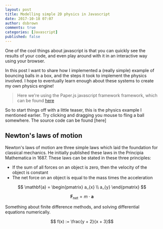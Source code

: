 ```yaml
---
layout: post
title: Modelling simple 2D physics in Javascript
date: 2017-10-18 07:07
author: dsbrown
comments: true
categories: [Javascript]
published: false
---
```


One of the cool things about javascript is that you can quickly see the results of your code, and even play around with it in an interactive way using your browser.

In this post I want to share how I implemented a (really simple) example of bouncing balls in a box, and the steps it took to implement the physics involved. I hope to eventually learn enough about these systems to create my own physics engine!
>Here we're using the Paper.js javascript framework framework, which can be found <a href="http://paperjs.org/">here</a>

So to start things off with a little teaser, this is the physics example I mentioned earlier. Try clicking and dragging you mouse to fling a ball somewhere. The source code can be found [here]

<script type="text/javascript" src="/js/paper-full.min.js"></script><script type="text/paperscript" src="/js/ball_physics.js" canvas="myCanvas"></script><canvas id="myCanvas" style="width: 100%;"></canvas>

## Newton's laws of motion
Newton's laws of motion are three simple laws which laid the foundation for classical mechanics. He initially published these laws in the Principia Mathematica in 1687. These laws can be stated in these three principles:
* If the sum of all forces on an object is zero, then the velocity of the object is constant
* The net force on an object is equal to the mass times the acceleration

$$ \mathbf{a} = \begin{pmatrix} a_{x} \\ a_{y} \end{pmatrix} $$

$$ \mathbf{F}_{\text{net}} = m \cdot \mathbf{a} $$

Something about finite difference methods, and solving differential equations numerically.

$$ f(x) := \frac{y + 2}{x + 3}$$
